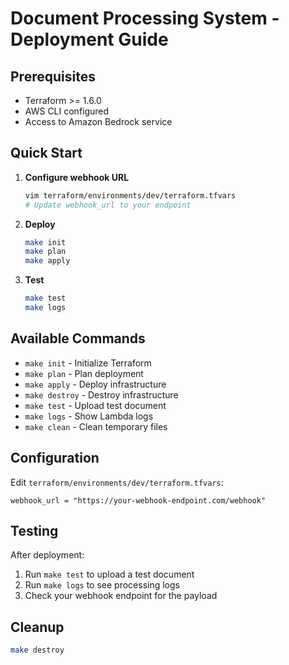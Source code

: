 # Document Processing System - Deployment Guide

## Prerequisites

- Terraform >= 1.6.0
- AWS CLI configured
- Access to Amazon Bedrock service

## Quick Start

1. **Configure webhook URL**
   ```bash
   vim terraform/environments/dev/terraform.tfvars
   # Update webhook_url to your endpoint
   ```

2. **Deploy**
   ```bash
   make init
   make plan
   make apply
   ```

3. **Test**
   ```bash
   make test
   make logs
   ```

## Available Commands

- `make init` - Initialize Terraform
- `make plan` - Plan deployment
- `make apply` - Deploy infrastructure
- `make destroy` - Destroy infrastructure
- `make test` - Upload test document
- `make logs` - Show Lambda logs
- `make clean` - Clean temporary files

## Configuration

Edit `terraform/environments/dev/terraform.tfvars`:

```hcl
webhook_url = "https://your-webhook-endpoint.com/webhook"
```

## Testing

After deployment:
1. Run `make test` to upload a test document
2. Run `make logs` to see processing logs
3. Check your webhook endpoint for the payload

## Cleanup

```bash
make destroy
```
